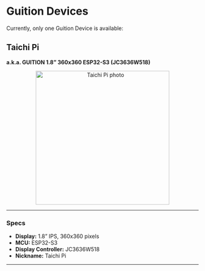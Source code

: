 
# Guition Devices

Currently, only one Guition Device is available:

## Taichi Pi

**a.k.a. GUITION 1.8” 360x360 ESP32-S3 (JC3636W518)**

<div align="center">
  <img src="https://github.com/user-attachments/assets/709f60f4-6b1a-41c5-91c3-1d02119e5142" width="350" alt="Taichi Pi photo" />
</div>

---

### Specs

* **Display:** 1.8” IPS, 360x360 pixels
* **MCU:** ESP32-S3
* **Display Controller:** JC3636W518
* **Nickname:** Taichi Pi

---
